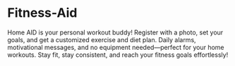 # Fitness-Aid
Home AID is your personal workout buddy! Register with a photo, set your goals, and get a customized exercise and diet plan. Daily alarms, motivational messages, and no equipment needed—perfect for your home workouts. Stay fit, stay consistent, and reach your fitness goals effortlessly!
